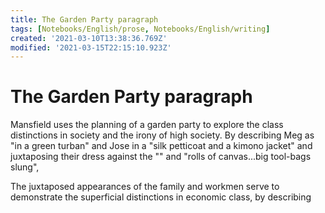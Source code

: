 ```yaml
---
title: The Garden Party paragraph
tags: [Notebooks/English/prose, Notebooks/English/writing]
created: '2021-03-10T13:38:36.769Z'
modified: '2021-03-15T22:15:10.923Z'
---
```


# The Garden Party paragraph

Mansfield uses the planning of a garden party to explore the class distinctions in society and the irony of high society. By describing Meg as "in a green turban" and Jose in a "silk petticoat and a kimono jacket" and juxtaposing their dress against the "" and "rolls of canvas...big tool-bags slung",

The juxtaposed appearances of the family and workmen serve to demonstrate the superficial distinctions in economic class, by describing 
